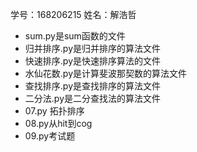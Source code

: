  
 学号：168206215     姓名：解浩哲
 - sum.py是sum函数的文件
 - 归并排序.py是归并排序的算法文件
 - 快速排序.py是快速排序算法的文件
 - 水仙花数.py是计算斐波那契数的算法文件
 - 查找排序.py是查找排序的算法文件
 - 二分法.py是二分查找法的算法文件
 - 07.py 拓扑排序
 - 08.py从hit到cog
 - 09.py考试题
